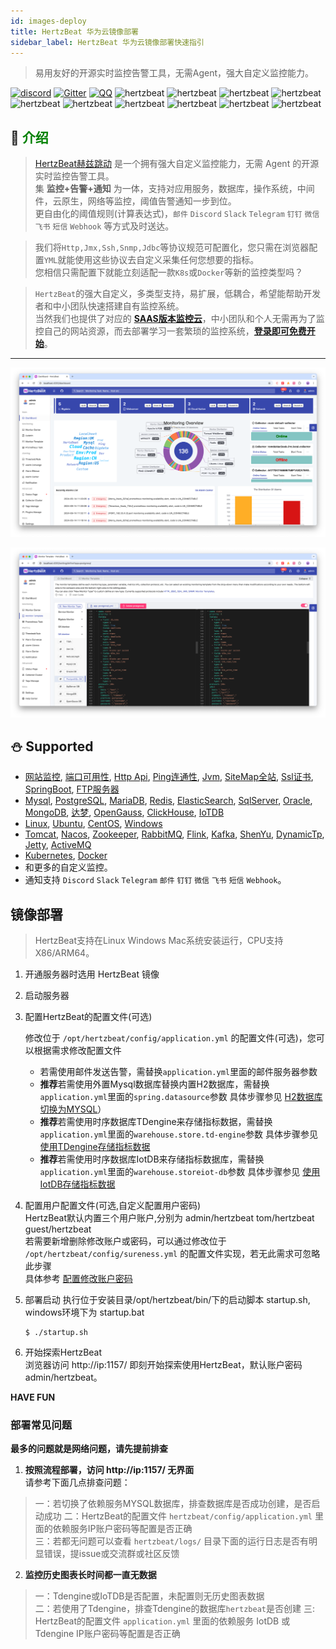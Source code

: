 ```yaml
---
id: images-deploy  
title: HertzBeat 华为云镜像部署   
sidebar_label: HertzBeat 华为云镜像部署快速指引    
---
```



> 易用友好的开源实时监控告警工具，无需Agent，强大自定义监控能力。

[![discord](https://img.shields.io/badge/chat-on%20discord-brightgreen)](https://discord.gg/Fb6M73htGr)
[![Gitter](https://badges.gitter.im/hertzbeat/community.svg)](https://gitter.im/hertzbeat/community?utm_source=badge&utm_medium=badge&utm_campaign=pr-badge)
[![QQ](https://img.shields.io/badge/qq-236915833-orange)](https://jq.qq.com/?_wv=1027&k=aVIVB2K9)
![hertzbeat](https://cdn.jsdelivr.net/gh/dromara/hertzbeat@gh-pages/img/badge/web-monitor.svg)
![hertzbeat](https://cdn.jsdelivr.net/gh/dromara/hertzbeat@gh-pages/img/badge/ping-connect.svg)
![hertzbeat](https://cdn.jsdelivr.net/gh/dromara/hertzbeat@gh-pages/img/badge/port-available.svg)
![hertzbeat](https://cdn.jsdelivr.net/gh/dromara/hertzbeat@gh-pages/img/badge/database-monitor.svg)
![hertzbeat](https://cdn.jsdelivr.net/gh/dromara/hertzbeat@gh-pages/img/badge/os-monitor.svg)
![hertzbeat](https://img.shields.io/badge/monitor-cloud%20native-brightgreen)
![hertzbeat](https://img.shields.io/badge/monitor-middleware-blueviolet)
![hertzbeat](https://img.shields.io/badge/monitor-network-red)
![hertzbeat](https://cdn.jsdelivr.net/gh/dromara/hertzbeat@gh-pages/img/badge/custom-monitor.svg)
![hertzbeat](https://cdn.jsdelivr.net/gh/dromara/hertzbeat@gh-pages/img/badge/alert.svg)


## 🎡 <font color="green">介绍</font>

> [HertzBeat赫兹跳动](https://github.com/dromara/hertzbeat) 是一个拥有强大自定义监控能力，无需 Agent 的开源实时监控告警工具。     
> 集 **监控+告警+通知** 为一体，支持对应用服务，数据库，操作系统，中间件，云原生，网络等监控，阈值告警通知一步到位。   
> 更自由化的阈值规则(计算表达式)，`邮件` `Discord` `Slack` `Telegram` `钉钉` `微信` `飞书` `短信` `Webhook` 等方式及时送达。

> 我们将`Http,Jmx,Ssh,Snmp,Jdbc`等协议规范可配置化，您只需在浏览器配置`YML`就能使用这些协议去自定义采集任何您想要的指标。    
> 您相信只需配置下就能立刻适配一款`K8s`或`Docker`等新的监控类型吗？

> `HertzBeat`的强大自定义，多类型支持，易扩展，低耦合，希望能帮助开发者和中小团队快速搭建自有监控系统。    
> 当然我们也提供了对应的 **[SAAS版本监控云](https://console.tancloud.cn)**，中小团队和个人无需再为了监控自己的网站资源，而去部署学习一套繁琐的监控系统，**[登录即可免费开始](https://console.tancloud.cn)**。


----   

[![hertzbeat](/img/home/1.png)](https://www.bilibili.com/video/BV1LY4y1m7rH/)

[![hertzbeat](/img/home/9.png)](https://www.bilibili.com/video/BV1LY4y1m7rH/)

## ⛄ Supported

- [网站监控](https://github.com/dromara/hertzbeat/tree/master/manager/src/main/resources/define/app-website.yml), [端口可用性](https://github.com/dromara/hertzbeat/tree/master/manager/src/main/resources/define/app-port.yml),
  [Http Api](https://github.com/dromara/hertzbeat/tree/master/manager/src/main/resources/define/app-api.yml), [Ping连通性](https://github.com/dromara/hertzbeat/tree/master/manager/src/main/resources/define/app-ping.yml),
  [Jvm](https://github.com/dromara/hertzbeat/tree/master/manager/src/main/resources/define/app-jvm.yml), [SiteMap全站](https://github.com/dromara/hertzbeat/tree/master/manager/src/main/resources/define/app-fullsite.yml),
  [Ssl证书](https://github.com/dromara/hertzbeat/tree/master/manager/src/main/resources/define/app-ssl_cert.yml), [SpringBoot](https://github.com/dromara/hertzbeat/tree/master/manager/src/main/resources/define/app-springboot2.yml),
  [FTP服务器](https://github.com/dromara/hertzbeat/tree/master/manager/src/main/resources/define/app-ftp.yml)
- [Mysql](https://github.com/dromara/hertzbeat/tree/master/manager/src/main/resources/define/app-mysql.yml), [PostgreSQL](https://github.com/dromara/hertzbeat/tree/master/manager/src/main/resources/define/app-postgresql.yml),
  [MariaDB](https://github.com/dromara/hertzbeat/tree/master/manager/src/main/resources/define/app-mariadb.yml), [Redis](https://github.com/dromara/hertzbeat/tree/master/manager/src/main/resources/define/app-redis.yml),
  [ElasticSearch](https://github.com/dromara/hertzbeat/tree/master/manager/src/main/resources/define/app-elasticsearch.yml), [SqlServer](https://github.com/dromara/hertzbeat/tree/master/manager/src/main/resources/define/app-sqlserver.yml),
  [Oracle](https://github.com/dromara/hertzbeat/tree/master/manager/src/main/resources/define/app-oracle.yml), [MongoDB](https://github.com/dromara/hertzbeat/tree/master/manager/src/main/resources/define/app-mongodb.yml),
  [达梦](https://github.com/dromara/hertzbeat/tree/master/manager/src/main/resources/define/app-dm.yml), [OpenGauss](https://github.com/dromara/hertzbeat/tree/master/manager/src/main/resources/define/app-opengauss.yml),
  [ClickHouse](https://github.com/dromara/hertzbeat/tree/master/manager/src/main/resources/define/app-clickhouse.yml), [IoTDB](https://github.com/dromara/hertzbeat/tree/master/manager/src/main/resources/define/app-iotdb.yml)
- [Linux](https://github.com/dromara/hertzbeat/tree/master/manager/src/main/resources/define/app-linux.yml), [Ubuntu](https://github.com/dromara/hertzbeat/tree/master/manager/src/main/resources/define/app-ubuntu.yml),
  [CentOS](https://github.com/dromara/hertzbeat/tree/master/manager/src/main/resources/define/app-centos.yml), [Windows](https://github.com/dromara/hertzbeat/tree/master/manager/src/main/resources/define/app-windows.yml)
- [Tomcat](https://github.com/dromara/hertzbeat/tree/master/manager/src/main/resources/define/app-tomcat.yml), [Nacos](https://github.com/dromara/hertzbeat/tree/master/manager/src/main/resources/define/app-nacos.yml),
  [Zookeeper](https://github.com/dromara/hertzbeat/tree/master/manager/src/main/resources/define/app-zookeeper.yml), [RabbitMQ](https://github.com/dromara/hertzbeat/tree/master/manager/src/main/resources/define/app-rabbitmq.yml),
  [Flink](https://github.com/dromara/hertzbeat/tree/master/manager/src/main/resources/define/app-flink.yml), [Kafka](https://github.com/dromara/hertzbeat/tree/master/manager/src/main/resources/define/app-kafka.yml),
  [ShenYu](https://github.com/dromara/hertzbeat/tree/master/manager/src/main/resources/define/app-shenyu.yml), [DynamicTp](https://github.com/dromara/hertzbeat/tree/master/manager/src/main/resources/define/app-dynamic_tp.yml),
  [Jetty](https://github.com/dromara/hertzbeat/tree/master/manager/src/main/resources/define/app-jetty.yml), [ActiveMQ](https://github.com/dromara/hertzbeat/tree/master/manager/src/main/resources/define/app-activemq.yml)
- [Kubernetes](https://github.com/dromara/hertzbeat/tree/master/manager/src/main/resources/define/app-kubernetes.yml), [Docker](https://github.com/dromara/hertzbeat/tree/master/manager/src/main/resources/define/app-docker.yml)
- 和更多的自定义监控。
- 通知支持 `Discord` `Slack` `Telegram` `邮件` `钉钉` `微信` `飞书` `短信` `Webhook`。

## 镜像部署  

> HertzBeat支持在Linux Windows Mac系统安装运行，CPU支持X86/ARM64。 

1. 开通服务器时选用 HertzBeat 镜像
2. 启动服务器
3. 配置HertzBeat的配置文件(可选)

   修改位于 `/opt/hertzbeat/config/application.yml` 的配置文件(可选)，您可以根据需求修改配置文件
   - 若需使用邮件发送告警，需替换`application.yml`里面的邮件服务器参数
   - **推荐**若需使用外置Mysql数据库替换内置H2数据库，需替换`application.yml`里面的`spring.datasource`参数 具体步骤参见 [H2数据库切换为MYSQL](../start/mysql-change)）
   - **推荐**若需使用时序数据库TDengine来存储指标数据，需替换`application.yml`里面的`warehouse.store.td-engine`参数 具体步骤参见 [使用TDengine存储指标数据](../start/tdengine-init)
   - **推荐**若需使用时序数据库IotDB来存储指标数据库，需替换`application.yml`里面的`warehouse.storeiot-db`参数 具体步骤参见 [使用IotDB存储指标数据](../start/iotdb-init)

   
4. 配置用户配置文件(可选,自定义配置用户密码)     
   HertzBeat默认内置三个用户账户,分别为 admin/hertzbeat tom/hertzbeat guest/hertzbeat     
   若需要新增删除修改账户或密码，可以通过修改位于 `/opt/hertzbeat/config/sureness.yml` 的配置文件实现，若无此需求可忽略此步骤     
   具体参考 [配置修改账户密码](../start/account-modify)

5. 部署启动
   执行位于安装目录/opt/hertzbeat/bin/下的启动脚本 startup.sh, windows环境下为 startup.bat
   ``` 
   $ ./startup.sh 
   ```

6. 开始探索HertzBeat  
   浏览器访问 http://ip:1157/ 即刻开始探索使用HertzBeat，默认账户密码 admin/hertzbeat。

**HAVE FUN**

### 部署常见问题

**最多的问题就是网络问题，请先提前排查**

1. **按照流程部署，访问 http://ip:1157/ 无界面**   
   请参考下面几点排查问题：
> 一：若切换了依赖服务MYSQL数据库，排查数据库是否成功创建，是否启动成功
> 二：HertzBeat的配置文件 `hertzbeat/config/application.yml` 里面的依赖服务IP账户密码等配置是否正确    
> 三：若都无问题可以查看 `hertzbeat/logs/` 目录下面的运行日志是否有明显错误，提issue或交流群或社区反馈

2. **监控历史图表长时间都一直无数据**
> 一：Tdengine或IoTDB是否配置，未配置则无历史图表数据  
> 二：若使用了Tdengine，排查Tdengine的数据库`hertzbeat`是否创建
> 三: HertzBeat的配置文件 `application.yml` 里面的依赖服务 IotDB 或 Tdengine IP账户密码等配置是否正确   

